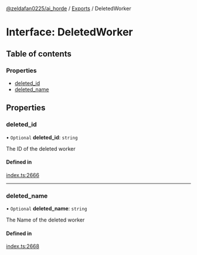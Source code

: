 [@zeldafan0225/ai_horde](../README.md) / [Exports](../modules.md) / DeletedWorker

# Interface: DeletedWorker

## Table of contents

### Properties

- [deleted\_id](DeletedWorker.md#deleted_id)
- [deleted\_name](DeletedWorker.md#deleted_name)

## Properties

### deleted\_id

• `Optional` **deleted\_id**: `string`

The ID of the deleted worker

#### Defined in

[index.ts:2666](https://github.com/ZeldaFan0225/ai_horde/blob/2b1ed8a/index.ts#L2666)

___

### deleted\_name

• `Optional` **deleted\_name**: `string`

The Name of the deleted worker

#### Defined in

[index.ts:2668](https://github.com/ZeldaFan0225/ai_horde/blob/2b1ed8a/index.ts#L2668)
